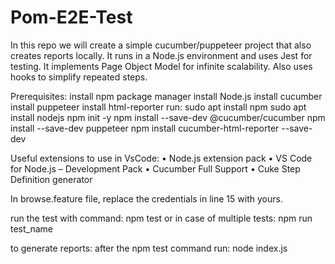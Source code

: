 # Pom-E2E-Test
In this repo we will create a simple cucumber/puppeteer project that also creates reports locally.
It runs in a Node.js environment and uses Jest for testing.
It implements Page Object Model for infinite scalability.
Also uses hooks to simplify repeated steps.

Prerequisites:
install npm package manager
install Node.js
install cucumber
install puppeteer
install html-reporter
  run:
      sudo apt install npm
      sudo apt install nodejs
      npm init -y
      npm install --save-dev @cucumber/cucumber
      npm install --save-dev puppeteer
      npm install cucumber-html-reporter --save-dev

Useful extensions to use in VsCode:
•	Node.js extension pack
•	VS Code for Node.js – Development Pack
•	Cucumber Full Support
•	Cuke Step Definition generator

In browse.feature file, replace the credentials in line 15 with yours.

run the test with command:
      npm test
or in case of multiple tests:
      npm run test_name

to generate reports:
  after the npm test command run:
      node index.js

